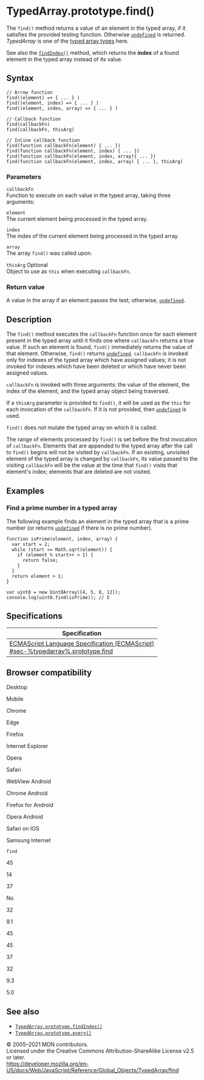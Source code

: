 TypedArray.prototype.find()
===========================

The `find()` method returns a value of an element in the typed array, if it satisfies the provided testing function. Otherwise [`undefined`](../undefined) is returned. *TypedArray* is one of the [typed array types](../typedarray#typedarray_objects) here.

See also the [`findIndex()`](findindex) method, which returns the **index** of a found element in the typed array instead of its value.

Syntax
------

    // Arrow function
    find((element) => { ... } )
    find((element, index) => { ... } )
    find((element, index, array) => { ... } )

    // Callback function
    find(callbackFn)
    find(callbackFn, thisArg)

    // Inline callback function
    find(function callbackFn(element) { ... })
    find(function callbackFn(element, index) { ... })
    find(function callbackFn(element, index, array){ ... })
    find(function callbackFn(element, index, array) { ... }, thisArg)

### Parameters

`callbackFn`  
Function to execute on each value in the typed array, taking three arguments:

`element`  
The current element being processed in the typed array.

`index`  
The index of the current element being processed in the typed array.

`array`  
The array `find()` was called upon.

 `thisArg` <span class="badge inline optional">Optional</span>   
Object to use as `this` when executing `callbackFn`.

### Return value

A value in the array if an element passes the test; otherwise, [`undefined`](../undefined).

Description
-----------

The `find()` method executes the `callbackFn` function once for each element present in the typed array until it finds one where `callbackFn` returns a true value. If such an element is found, `find()` immediately returns the value of that element. Otherwise, `find()` returns [`undefined`](../undefined). `callbackFn` is invoked only for indexes of the typed array which have assigned values; it is not invoked for indexes which have been deleted or which have never been assigned values.

`callbackFn` is invoked with three arguments: the value of the element, the index of the element, and the typed array object being traversed.

If a `thisArg` parameter is provided to `find()`, it will be used as the `this` for each invocation of the `callbackFn`. If it is not provided, then [`undefined`](../undefined) is used.

`find()` does not mutate the typed array on which it is called.

The range of elements processed by `find()` is set before the first invocation of `callbackFn`. Elements that are appended to the typed array after the call to `find()` begins will not be visited by `callbackFn`. If an existing, unvisited element of the typed array is changed by `callbackFn`, its value passed to the visiting `callbackFn` will be the value at the time that `find()` visits that element's index; elements that are deleted are not visited.

Examples
--------

### Find a prime number in a typed array

The following example finds an element in the typed array that is a prime number (or returns [`undefined`](../undefined) if there is no prime number).

    function isPrime(element, index, array) {
      var start = 2;
      while (start <= Math.sqrt(element)) {
        if (element % start++ < 1) {
          return false;
        }
      }
      return element > 1;
    }

    var uint8 = new Uint8Array([4, 5, 8, 12]);
    console.log(uint8.find(isPrime)); // 5

Specifications
--------------

<table><thead><tr class="header"><th>Specification</th></tr></thead><tbody><tr class="odd"><td><a href="#">ECMAScript Language Specification (ECMAScript)<br />
<span class="small">#sec-%typedarray%.prototype.find</span></a></td></tr></tbody></table>

Browser compatibility
---------------------

Desktop

Mobile

Chrome

Edge

Firefox

Internet Explorer

Opera

Safari

WebView Android

Chrome Android

Firefox for Android

Opera Android

Safari on IOS

Samsung Internet

`find`

45

14

37

No

32

9.1

45

45

37

32

9.3

5.0

See also
--------

-   [`TypedArray.prototype.findIndex()`](findindex)
-   [`TypedArray.prototype.every()`](every)

© 2005–2021 MDN contributors.  
Licensed under the Creative Commons Attribution-ShareAlike License v2.5 or later.  
<a href="https://developer.mozilla.org/en-US/docs/Web/JavaScript/Reference/Global_Objects/TypedArray/find" class="_attribution-link">https://developer.mozilla.org/en-US/docs/Web/JavaScript/Reference/Global_Objects/TypedArray/find</a>

